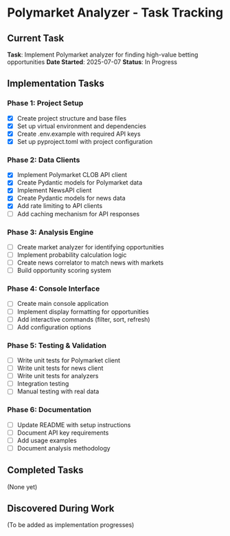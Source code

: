 # Polymarket Analyzer - Task Tracking

## Current Task
**Task**: Implement Polymarket analyzer for finding high-value betting opportunities
**Date Started**: 2025-07-07
**Status**: In Progress

## Implementation Tasks

### Phase 1: Project Setup
- [x] Create project structure and base files
- [x] Set up virtual environment and dependencies
- [x] Create .env.example with required API keys
- [x] Set up pyproject.toml with project configuration

### Phase 2: Data Clients
- [x] Implement Polymarket CLOB API client
- [x] Create Pydantic models for Polymarket data
- [x] Implement NewsAPI client
- [x] Create Pydantic models for news data
- [x] Add rate limiting to API clients
- [ ] Add caching mechanism for API responses

### Phase 3: Analysis Engine
- [ ] Create market analyzer for identifying opportunities
- [ ] Implement probability calculation logic
- [ ] Create news correlator to match news with markets
- [ ] Build opportunity scoring system

### Phase 4: Console Interface
- [ ] Create main console application
- [ ] Implement display formatting for opportunities
- [ ] Add interactive commands (filter, sort, refresh)
- [ ] Add configuration options

### Phase 5: Testing & Validation
- [ ] Write unit tests for Polymarket client
- [ ] Write unit tests for news client
- [ ] Write unit tests for analyzers
- [ ] Integration testing
- [ ] Manual testing with real data

### Phase 6: Documentation
- [ ] Update README with setup instructions
- [ ] Document API key requirements
- [ ] Add usage examples
- [ ] Document analysis methodology

## Completed Tasks
(None yet)

## Discovered During Work
(To be added as implementation progresses)